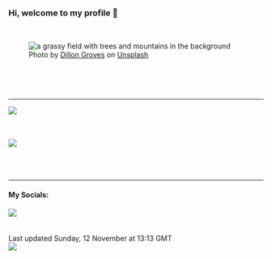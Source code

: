 <h3>Hi, welcome to my profile 👋</h3>

<br />
<figure>
  <img
    src="https://images.unsplash.com/photo-1655899952724-99b339f42898?crop=entropy&cs=tinysrgb&fit=max&fm=jpg&ixid=M3wyNzQ3MDB8MHwxfHJhbmRvbXx8fHx8fHx8fDE2OTk3OTE2NzB8&ixlib=rb-4.0.3&q=80&w=1080&auto=format"
    alt="a grassy field with trees and mountains in the background" 
  />
  <figcaption>Photo by <a
    href="https://unsplash.com/@_dillongroves?utm_source=Profile%20readme&utm_medium=referral">Dillon Groves</a> on <a
    href="https://unsplash.com/?utm_source=Profile%20readme&utm_medium=referral">Unsplash</a></figcaption>
</figure>




  <br /><br /><br />

<hr />
<img
  src="https://github-readme-stats.vercel.app/api?username=shanelucy&show_icons=true&theme=calm"
/>
<br /><br /><br />

<img 
  src="https://github-readme-stats.vercel.app/api/top-langs/?username=shanelucy&theme=calm"
/>
<br /><br /><br /><br />
<hr />
<h4>My Socials:</h4>
<a href="https://uk.linkedin.com/in/shane-lucy-4735b616a">
  <img
    src="https://img.shields.io/badge/linkedin%20-%230077B5.svg?&style=for-the-badge&logo=linkedin&logoColor=white"
  />
</a>
<br /><br /><br />
Last updated Sunday, 12 November at 13:13 GMT
<br />
<img
  src="https://github.com/ShaneLucy/ShaneLucy/workflows/README%20build/badge.svg"
/>
